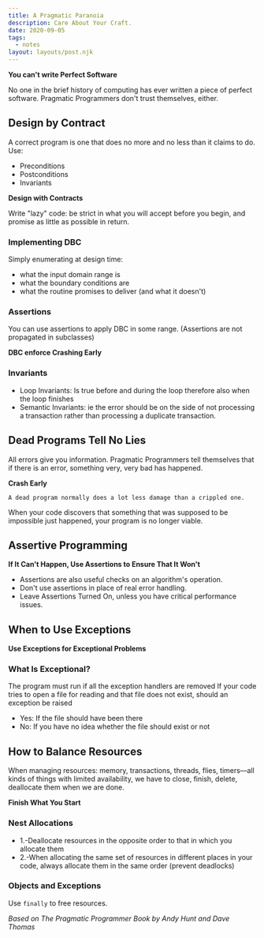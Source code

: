 ```yaml
---
title: A Pragmatic Paranoia
description: Care About Your Craft.
date: 2020-09-05
tags:
  - notes
layout: layouts/post.njk
---
```


**You can't write Perfect Software**

No one in the brief history of computing has ever written a piece of perfect software.
Pragmatic Programmers don't trust themselves, either.

## Design by Contract

A correct program is one that does no more and no less than it claims to do.
Use:

- Preconditions
- Postconditions
- Invariants

**Design with Contracts**

Write "lazy" code: be strict in what you will accept before you begin, and promise as little as possible in return.

### Implementing DBC

Simply enumerating at design time:

- what the input domain range is
- what the boundary conditions are
- what the routine promises to deliver (and what it doesn't)

### Assertions

You can use assertions to apply DBC in some range. (Assertions are not propagated in subclasses)

**DBC enforce Crashing Early**

### Invariants

- Loop Invariants: Is true before and during the loop therefore also when the loop finishes
- Semantic Invariants: ie the error should be on the side of not processing a transaction rather than processing a duplicate transaction.

## Dead Programs Tell No Lies

All errors give you information. Pragmatic Programmers tell themselves that if there is an error, something very, very bad has happened.

**Crash Early**

`A dead program normally does a lot less damage than a crippled one.`

When your code discovers that something that was supposed to be impossible just happened, your
program is no longer viable.

## Assertive Programming

**If It Can't Happen, Use Assertions to Ensure That It Won't**

- Assertions are also useful checks on an algorithm's operation.
- Don't use assertions in place of real error handling.
- Leave Assertions Turned On, unless you have critical performance issues.

## When to Use Exceptions

**Use Exceptions for Exceptional Problems**

### What Is Exceptional?

The program must run if all the exception handlers are removed
If your code tries to open a file for reading and that file does not exist, should an exception be raised

- Yes: If the file should have been there
- No: If you have no idea whether the file should exist or not

## How to Balance Resources

When managing resources: memory, transactions, threads, flies, timers—all kinds of things with limited availability, we have to close, finish, delete, deallocate them when we are done.

**Finish What You Start**

### Nest Allocations

- 1.-Deallocate resources in the opposite order to that in which you allocate them
- 2.-When allocating the same set of resources in different places in your code, always allocate them in the same order (prevent deadlocks)

### Objects and Exceptions

Use `finally` to free resources.

_Based on The Pragmatic Programmer Book by Andy Hunt and Dave Thomas_
